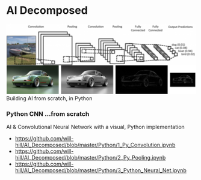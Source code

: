 # AI Decomposed  
<img src='imgs/cnn_porche.png' width='750' />
Building AI from scratch, in Python  

### Python CNN ...from scratch  
AI & Convolutional Neural Network with a visual, Python implementation  
*  https://github.com/will-hill/AI_Decomposed/blob/master/Python/1_Py_Convolution.ipynb
*  https://github.com/will-hill/AI_Decomposed/blob/master/Python/2_Py_Pooling.ipynb
*  https://github.com/will-hill/AI_Decomposed/blob/master/Python/3_Python_Neural_Net.ipynb
